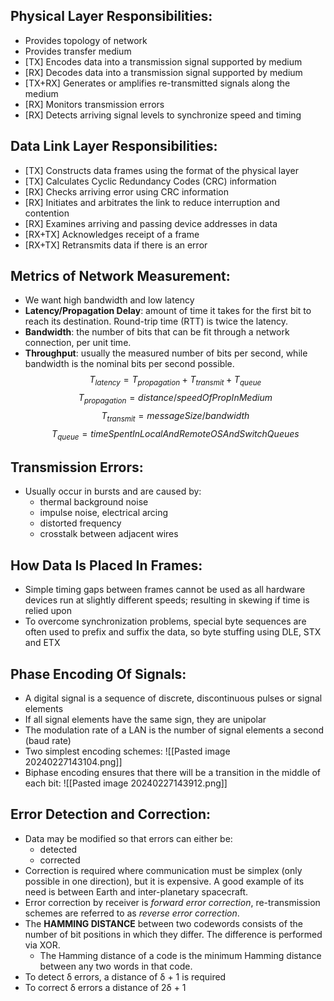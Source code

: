 ## Physical Layer Responsibilities:
- Provides topology of network
- Provides transfer medium
- [TX] Encodes data into a transmission signal supported by medium
- [RX] Decodes data into a transmission signal supported by medium
- [TX+RX] Generates or amplifies re-transmitted signals along the medium
- [RX] Monitors transmission errors
- [RX] Detects arriving signal levels to synchronize speed and timing

## Data Link Layer Responsibilities:
- [TX] Constructs data frames using the format of the physical layer
- [TX] Calculates Cyclic Redundancy Codes (CRC) information
- [RX] Checks arriving error using CRC information 
- [RX] Initiates and arbitrates the link to reduce interruption and contention
- [RX] Examines arriving and passing device addresses in data
- [RX+TX] Acknowledges receipt of a frame
- [RX+TX] Retransmits data if there is an error

## Metrics of Network Measurement:
- We want high bandwidth and low latency
- **Latency/Propagation Delay**: amount of time it takes for the first bit to reach its destination. Round-trip time (RTT) is twice the latency. 
- **Bandwidth**: the number of bits that can be fit through a network connection, per unit time.
- **Throughput**: usually the measured number of bits per second, while bandwidth is the nominal bits per second possible. 
$$
T_{latency} = T_{propagation} + T_{transmit} + T_{queue}
$$
$$
T_{propagation} = distance/speedOfPropInMedium
$$
$$
T_{transmit} = messageSize/bandwidth
$$
$$
T_{queue} = timeSpentInLocalAndRemoteOSAndSwitchQueues
$$

## Transmission Errors:
- Usually occur in bursts and are caused by:
	- thermal background noise
	- impulse noise, electrical arcing
	- distorted frequency
	- crosstalk between adjacent wires

## How Data Is Placed In Frames:
- Simple timing gaps between frames cannot be used as all hardware devices run at slightly different speeds; resulting in skewing if time is relied upon
- To overcome synchronization problems, special byte sequences are often used to prefix and suffix the data, so byte stuffing using DLE, STX and ETX

## Phase Encoding Of Signals:
- A digital signal is a sequence of discrete, discontinuous pulses or signal elements
- If all signal elements have the same sign, they are unipolar
- The modulation rate of a LAN is the number of signal elements a second (baud rate)
- Two simplest encoding schemes:
![[Pasted image 20240227143104.png]]
- Biphase encoding ensures that there will be a transition in the middle of each bit:
![[Pasted image 20240227143912.png]]

## Error Detection and Correction:
- Data may be modified so that errors can either be:
	- detected
	- corrected
- Correction is required where communication must be simplex (only possible in one direction), but it is expensive. A good example of its need is between Earth and inter-planetary spacecraft. 
- Error correction by receiver is *forward error correction*, re-transmission schemes are referred to as *reverse error correction*.
- The **HAMMING DISTANCE** between two codewords consists of the number of bit positions in which they differ. The difference is performed via XOR.
	- The Hamming distance of a code is the minimum Hamming distance between any two words in that code. 
- To detect δ errors, a distance of δ + 1 is required
- To correct δ errors a distance of 2δ + 1